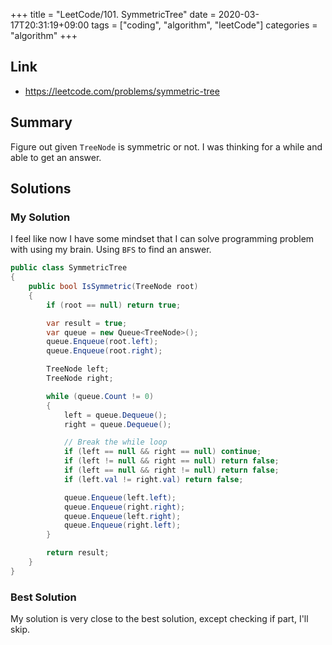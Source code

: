 +++
title = "LeetCode/101. SymmetricTree"
date = 2020-03-17T20:31:19+09:00
tags = ["coding", "algorithm", "leetCode"]
categories = "algorithm"
+++

<div class="description">

## Link

- https://leetcode.com/problems/symmetric-tree

## Summary

Figure out given `TreeNode` is symmetric or not. I was thinking for a while and able to get an answer.

## Solutions

### My Solution

I feel like now I have some mindset that I can solve programming problem with using my brain. Using `BFS` to find an answer.

```cs
public class SymmetricTree
{
	public bool IsSymmetric(TreeNode root)
	{
		if (root == null) return true;

		var result = true;
		var queue = new Queue<TreeNode>();
		queue.Enqueue(root.left);
		queue.Enqueue(root.right);

		TreeNode left;
		TreeNode right;

		while (queue.Count != 0)
		{
			left = queue.Dequeue();
			right = queue.Dequeue();

			// Break the while loop
			if (left == null && right == null) continue;
			if (left != null && right == null) return false;
			if (left == null && right != null) return false;
			if (left.val != right.val) return false;

			queue.Enqueue(left.left);
			queue.Enqueue(right.right);
			queue.Enqueue(left.right);
			queue.Enqueue(right.left);
		}

		return result;
	}
}
```

### Best Solution

My solution is very close to the best solution, except checking if part, I'll skip.

